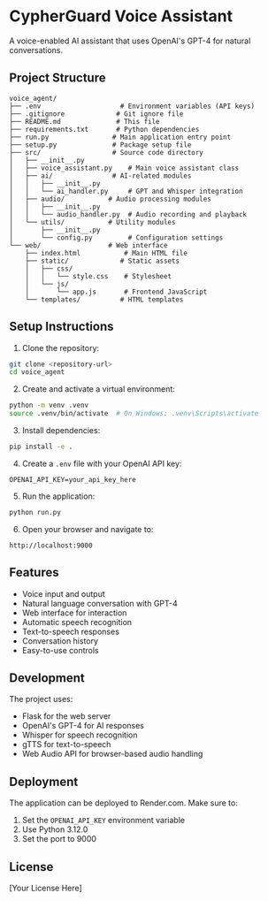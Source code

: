 # CypherGuard Voice Assistant

A voice-enabled AI assistant that uses OpenAI's GPT-4 for natural conversations.

## Project Structure

```
voice_agent/
├── .env                    # Environment variables (API keys)
├── .gitignore             # Git ignore file
├── README.md              # This file
├── requirements.txt       # Python dependencies
├── run.py                # Main application entry point
├── setup.py              # Package setup file
├── src/                  # Source code directory
│   ├── __init__.py
│   ├── voice_assistant.py    # Main voice assistant class
│   ├── ai/               # AI-related modules
│   │   ├── __init__.py
│   │   └── ai_handler.py     # GPT and Whisper integration
│   ├── audio/           # Audio processing modules
│   │   ├── __init__.py
│   │   └── audio_handler.py  # Audio recording and playback
│   └── utils/           # Utility modules
│       ├── __init__.py
│       └── config.py         # Configuration settings
└── web/                 # Web interface
    ├── index.html           # Main HTML file
    ├── static/             # Static assets
    │   ├── css/
    │   │   └── style.css    # Stylesheet
    │   └── js/
    │       └── app.js       # Frontend JavaScript
    └── templates/          # HTML templates
```

## Setup Instructions

1. Clone the repository:
```bash
git clone <repository-url>
cd voice_agent
```

2. Create and activate a virtual environment:
```bash
python -m venv .venv
source .venv/bin/activate  # On Windows: .venv\Scripts\activate
```

3. Install dependencies:
```bash
pip install -e .
```

4. Create a `.env` file with your OpenAI API key:
```
OPENAI_API_KEY=your_api_key_here
```

5. Run the application:
```bash
python run.py
```

6. Open your browser and navigate to:
```
http://localhost:9000
```

## Features

- Voice input and output
- Natural language conversation with GPT-4
- Web interface for interaction
- Automatic speech recognition
- Text-to-speech responses
- Conversation history
- Easy-to-use controls

## Development

The project uses:
- Flask for the web server
- OpenAI's GPT-4 for AI responses
- Whisper for speech recognition
- gTTS for text-to-speech
- Web Audio API for browser-based audio handling

## Deployment

The application can be deployed to Render.com. Make sure to:
1. Set the `OPENAI_API_KEY` environment variable
2. Use Python 3.12.0
3. Set the port to 9000

## License

[Your License Here] 